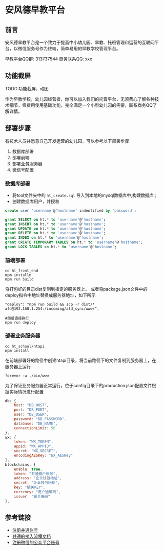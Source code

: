 # 安风德早教平台

## 前言
安风德早教平台是一个致力于提高中小幼儿园、早教、托班管理和运营的互联网平台，以微信服务号作为终端，简单易用的早教学校管理平台。

早教平台QQ群: 313737544
商务联系QQ: xxx
## 功能截屏
TODO:功能截屏，动图

作为早教学校，幼儿园经营者，你可以加入我们的托管平台，无须费心了解各种技术细节，零费用使用基础功能，完全满足一个小型幼儿园的需要，联系商务QQ了解详情。

## 部署步骤
有技术人员并愿意自己开发运营的幼儿园，可以参考以下部署步骤
1. 数据库部署
2. 部署前端
3. 部署业务服务器
4. 微信号配置

### 数据库部署

* 将tool文件夹中的 `ht_create.sql` 导入到本地的mysql数据库中,构建数据库；
* 创建数据库用户，并授权

```sql
create user 'username'@'hostname' indentified by 'password';

grant SELECT on ht.* to 'username'@'hostname';
grant INSERT on ht.* to 'username'@'hostname';
grant UPDATE on ht.* to 'username'@'hostname';
grant DELETE on ht.* to 'username'@'hostname';
grant INDEX on ht.* to 'username'@'hostname';
grant CREATE TEMPORARY TABLES on ht.* to 'username'@'hostname';
grant LOCK TABLES on ht.* to 'username'@'hostname';
```

### 前端部署
```shell
cd ht_front_end
npm installn
npm run build
```
将打包好的目录dist复制到指定的服务器上。
或者将package.json文件中的deploy指令中地址替换成服务器地址，如下所示
```shell
"deploy": "npm run build && scp -r dist/* afd@192.168.1.254:/incoming/afd_sync/www/",

#然后直接执行
npm run deploy
```
### 部署业务服务器
```shell
cd ht_school/htapi
npm install
```
在前端部署好的路径中创建htapi目录，将当前路径下的文件复制到服务器上，在服务器上运行
```shell
forever -w ./bin/www
```
为了保证业务服务器正常运行，位于config目录下的production.json配置文件根据实际情况进行配置

```javascript
db: {
    host: "DB_HOST",
    port: "DB_PORT",
    user: "DB_USER",
    password: "DB_PASSWORD",
    database: "DB_NAME",
    connectionLimit: 50
},
wx: {
    token: "WX_TOKEN",
    appid: "WX_APPID",
    secret: "WX_SECRET",
    encodingAESKey: "WX_AESKey"
},
blockchains: {
    enable: true,
    token: "井通商户账号",
    address: "企业钱包地址",
    secret: "企业钱包秘钥",
    key: "银关KEY",
    currency: "用户通编码",
    issuer: "银关编码"
},
```
## 参考链接
* [注册井通账号](http://www.jingtum.com/)
* [井通的接入流程文档](http://developer.jingtum.com/html/geting_started.html)
* [注册微信的公众平台账号](https://mp.weixin.qq.com)
